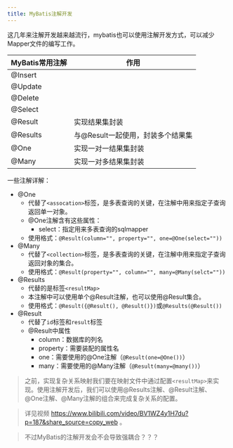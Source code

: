 ```yaml
---
title: MyBatis注解开发
---
```


这几年来注解开发越来越流行，mybatis也可以使用注解开发方式，可以减少Mapper文件的编写工作。

| MyBatis常用注解 | 作用                              |
| --------------- | --------------------------------- |
| @Insert         |                                   |
| @Update         |                                   |
| @Delete         |                                   |
| @Select         |                                   |
| @Result         | 实现结果集封装                    |
| @Results        | 与@Result一起使用，封装多个结果集 |
| @One            | 实现一对一结果集封装              |
| @Many           | 实现一对多结果集封装              |

一些注解详解：

- @One
    - 代替了`<assocation>`标签，是多表查询的关键，在注解中用来指定子查询返回单一对象。
    - @One注解含有这些属性：
        - select：指定用来多表查询的sqlmapper
    - 使用格式：`@Result(column="", property="", one=@One(select=""))`
- @Many
    - 代替了`<collection>`标签，是多表查询的关键，在注解中用来指定子查询返回对象的集合。
    - 使用格式：`@Result(property="", column="", many=@Many(selct=""))`
- @Results
    - 代替的是标签`<resultMap>`
    - 本注解中可以使用单个@Result注解，也可以使用@Result集合。
    - 使用格式：`@Result({@Result(), @Result()})`或`@Results(@Result())`
- @Result
    - 代替了`id`标签和`result`标签
    - @Result中属性
        - column：数据库的列名
        - property：需要装配的属性名
        - one：需要使用的@One注解（`@Result(one=@One())`）
        - many：需要使用的@Many注解（`@Result(many=@many())`）

> 之前，实现复杂关系映射我们要在映射文件中通过配置`<resultMap>`来实现。使用注解开发后，我们可以使用@Results注解、@Result注解、@One注解、@Many注解的组合来完成复杂关系的配置。

> 详见视频  https://www.bilibili.com/video/BV1WZ4y1H7du?p=187&share_source=copy_web 。

> 不过MyBatis的注解开发会不会导致强耦合？？？